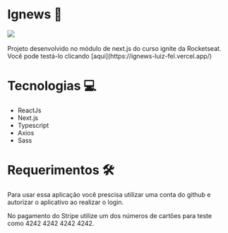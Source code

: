 # Ignews 📰

<img align="center" src="https://luiz-fel.com.br/images/ignewsLogo.png">
<br />
<br />
Projeto desenvolvido no módulo de next.js do curso ignite da Rocketseat.
<br />
Você pode testá-lo clicando   [aqui](https://ignews-luiz-fel.vercel.app/)

<br />

# Tecnologias 💻

* ReactJs
* Next.js
* Typescript
* Axios
* Sass


# Requerimentos 🛠

Para usar essa aplicação você prescisa utilizar uma conta do github e autorizar o aplicativo ao realizar o login.

No pagamento do Stripe utilize um dos números de cartões para teste como 4242 4242 4242 4242.
